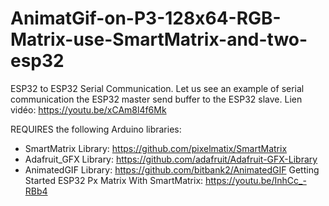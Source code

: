 # AnimatGif-on-P3-128x64-RGB-Matrix-use-SmartMatrix-and-two-esp32
ESP32 to ESP32 Serial Communication. Let us see an example of serial communication the ESP32 master send buffer to the ESP32 slave.
Lien vidéo: https://youtu.be/xCAm8l4f6Mk

REQUIRES the following Arduino libraries:
- SmartMatrix Library: https://github.com/pixelmatix/SmartMatrix
- Adafruit_GFX Library: https://github.com/adafruit/Adafruit-GFX-Library
- AnimatedGIF Library:  https://github.com/bitbank2/AnimatedGIF
Getting Started ESP32 Px Matrix With SmartMatrix:  https://youtu.be/InhCc_-RBb4
